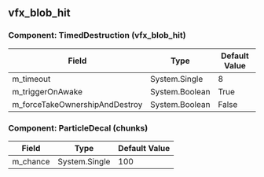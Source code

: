 ## vfx_blob_hit

### Component: TimedDestruction (vfx_blob_hit)

|Field|Type|Default Value|
|---|---|---|
|m_timeout|System.Single|8|
|m_triggerOnAwake|System.Boolean|True|
|m_forceTakeOwnershipAndDestroy|System.Boolean|False|

### Component: ParticleDecal (chunks)

|Field|Type|Default Value|
|---|---|---|
|m_chance|System.Single|100|

